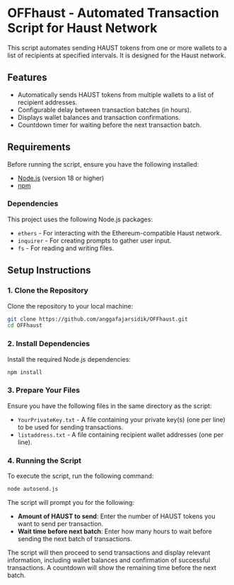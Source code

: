
# OFFhaust - Automated Transaction Script for Haust Network

This script automates sending HAUST tokens from one or more wallets to a list of recipients at specified intervals. It is designed for the Haust network.

## Features

- Automatically sends HAUST tokens from multiple wallets to a list of recipient addresses.
- Configurable delay between transaction batches (in hours).
- Displays wallet balances and transaction confirmations.
- Countdown timer for waiting before the next transaction batch.

## Requirements

Before running the script, ensure you have the following installed:

- [Node.js](https://nodejs.org/) (version 18 or higher)
- [npm](https://www.npmjs.com/)

### Dependencies

This project uses the following Node.js packages:

- `ethers` - For interacting with the Ethereum-compatible Haust network.
- `inquirer` - For creating prompts to gather user input.
- `fs` - For reading and writing files.

## Setup Instructions

### 1. Clone the Repository

Clone the repository to your local machine:

```bash
git clone https://github.com/anggafajarsidik/OFFhaust.git
cd OFFhaust
```

### 2. Install Dependencies

Install the required Node.js dependencies:

```bash
npm install
```

### 3. Prepare Your Files

Ensure you have the following files in the same directory as the script:

- `YourPrivateKey.txt` - A file containing your private key(s) (one per line) to be used for sending transactions.
- `listaddress.txt` - A file containing recipient wallet addresses (one per line).

### 4. Running the Script

To execute the script, run the following command:

```bash
node autosend.js
```

The script will prompt you for the following:

- **Amount of HAUST to send**: Enter the number of HAUST tokens you want to send per transaction.
- **Wait time before next batch**: Enter how many hours to wait before sending the next batch of transactions.

The script will then proceed to send transactions and display relevant information, including wallet balances and confirmation of successful transactions. A countdown will show the remaining time before the next batch.

